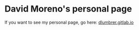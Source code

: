 # David Moreno's personal page

If you want to see my personal page, go here: [dlumbrer.gitlab.io](https://dlumbrer.gitlab.io)
